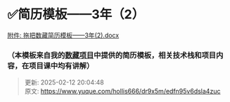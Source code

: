 # ✅简历模板——3年（2）

[附件: 拖把数藏简历模板——3年(2).docx](./attachments/afjGl06E6aKvOX0p/拖把数藏简历模板——3年(2).docx)



### （本模板来自我的[数藏项目](https://www.yuque.com/hollis666/dr9x5m/dgolk0cckpb94sia)中提供的简历模板，相关技术栈和项目内容，在项目课中均有讲解）


> 更新: 2025-02-12 20:04:48  
> 原文: <https://www.yuque.com/hollis666/dr9x5m/edfn95v6dsla4zuc>